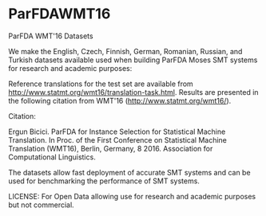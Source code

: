 # ParFDAWMT16
ParFDA WMT'16 Datasets

We make the English, Czech, Finnish, German, Romanian, Russian, and Turkish datasets available used when building ParFDA Moses SMT systems for research and academic purposes:



Reference translations for the test set are available from http://www.statmt.org/wmt16/translation-task.html. Results are presented in the following citation from WMT'16 (http://www.statmt.org/wmt16/).

Citation:

Ergun Bicici. ParFDA for Instance Selection for Statistical Machine Translation. In Proc. of the First Conference on Statistical Machine Translation (WMT16), Berlin, Germany, 8 2016. Association for Computational Linguistics.

The datasets allow fast deployment of accurate SMT systems and can be used for benchmarking the performance of SMT systems.

LICENSE: For Open Data allowing use for research and academic purposes but not commercial.
